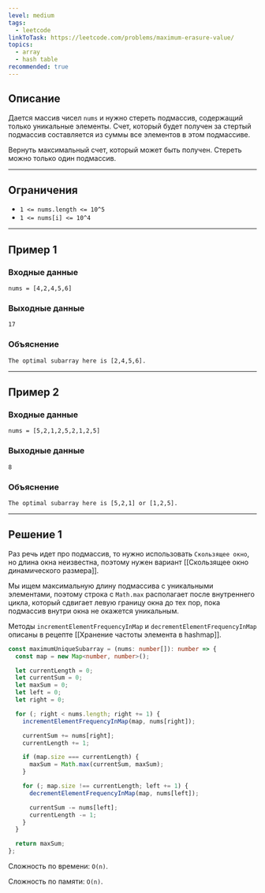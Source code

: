 ```yaml
---
level: medium
tags:
  - leetcode
linkToTask: https://leetcode.com/problems/maximum-erasure-value/
topics:
  - array
  - hash table
recommended: true
---
```

## Описание

Дается массив чисел `nums` и нужно стереть подмассив, содержащий только уникальные элементы. Счет, который будет получен за стертый подмассив составляется из суммы все элементов в этом подмассиве.

Вернуть максимальный счет, который может быть получен. Стереть можно только один подмассив.

---
## Ограничения

- `1 <= nums.length <= 10^5`
- `1 <= nums[i] <= 10^4`

---
## Пример 1

### Входные данные

```
nums = [4,2,4,5,6]
```
### Выходные данные

```
17
```
### Объяснение

```
The optimal subarray here is [2,4,5,6].
```

---
## Пример 2

### Входные данные

```
nums = [5,2,1,2,5,2,1,2,5]
```
### Выходные данные

```
8
```
### Объяснение

```
The optimal subarray here is [5,2,1] or [1,2,5].
```

---
## Решение 1

Раз речь идет про подмассив, то нужно использовать `Скользящее окно`, но длина окна неизвестна, поэтому нужен вариант [[Скользящее окно динамического размера]].

Мы ищем максимальную длину подмассива с уникальными элементами, поэтому строка с `Math.max` располагает после внутреннего цикла, который сдвигает левую границу окна до тех пор, пока подмассив внутри окна не окажется уникальным.

Методы `incrementElementFrequencyInMap` и `decrementElementFrequencyInMap` описаны в рецепте [[Хранение частоты элемента в hashmap]].

```typescript
const maximumUniqueSubarray = (nums: number[]): number => {
  const map = new Map<number, number>();

  let currentLength = 0;
  let currentSum = 0;
  let maxSum = 0;
  let left = 0;
  let right = 0;

  for (; right < nums.length; right += 1) {
    incrementElementFrequencyInMap(map, nums[right]);

    currentSum += nums[right];
    currentLength += 1;

    if (map.size === currentLength) {
      maxSum = Math.max(currentSum, maxSum);
    }

    for (; map.size !== currentLength; left += 1) {
      decrementElementFrequencyInMap(map, nums[left]);

      currentSum -= nums[left];
      currentLength -= 1;
    }
  }

  return maxSum;
};
```

Сложность по времени: `O(n)`.

Сложность по памяти: `O(n)`.